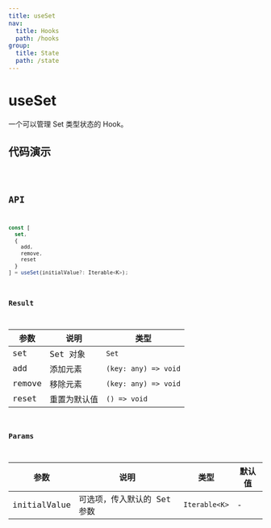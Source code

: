 ```yaml
---
title: useSet
nav:
  title: Hooks
  path: /hooks
group:
  title: State
  path: /state
---
```


# useSet

<Tag lang="zh-CN" tags="ssr&crossPlatform"></Tag>

一个可以管理 Set 类型状态的 Hook。

## 代码演示

<code src="./demo/demo1.tsx" />

## API

```typescript
const [
  set,
  {
    add,
    remove,
    reset
  }
] = useSet(initialValue?: Iterable<K>);
```

### Result

| 参数   | 说明             | 类型                    |
|--------|------------------|-------------------------|
| set    | Set 对象         | `Set`                   |
| add    | 添加元素         | `(key: any) => void`    |
| remove | 移除元素         | `(key: any) => void`    |
| reset  | 重置为默认值     | `() => void`            |

### Params

| 参数         | 说明                        | 类型          | 默认值 |
|--------------|-----------------------------|---------------|--------|
| initialValue | 可选项，传入默认的 Set 参数 | `Iterable<K>` | -      |
